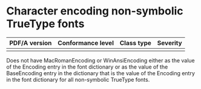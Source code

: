 # Character encoding non-symbolic TrueType fonts 

| PDF/A version | Conformance level | Class type  | Severity |
| ------------- | ----------------- | ----------  | -------- |
|               |                   |             |          |

Does not have MacRomanEncoding or WinAnsiEncoding either as the value of the Encoding entry in the font dictionary or as the value of the BaseEncoding entry in the dictionary that is the value of the Encoding entry in the font dictionary for all non-symbolic TrueType fonts.